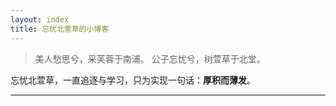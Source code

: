 ```yaml
---
layout: index
title: 忘忧北萱草的小博客
---
```


> 美人愁思兮，采芙蓉于南浦。
> 公子忘忧兮，树萱草于北堂。

<a href="https://github.com/Wybxc/wybxc.github.io" target="_blank" style="text-decoration: none">忘忧北萱草</a>，一直追逐与学习，只为实现一句话：**厚积而薄发**。




---